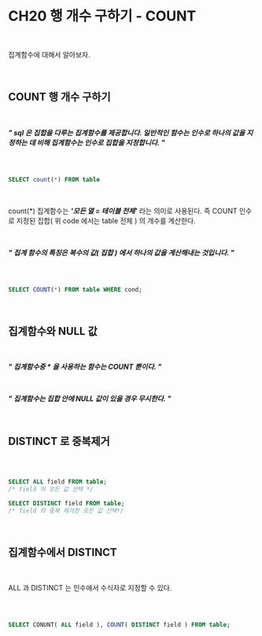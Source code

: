 # CH20 행 개수 구하기 - COUNT

<br />

집계함수에 대해서 알아보자.

<br />

## COUNT 행 개수 구하기

<br />

>
***" sql 은 집합을 다루는 집계함수를 제공합니다. 일반적인 함수는 인수로 하나의 값을 지정하는 데 비해 집계함수는 인수로 집합을 지정합니다. "***
>

<br />

```sql

SELECT count(*) FROM table

```

<br />

count(\*) 집계함수는 ***'모든 열 = 테이블 전체'*** 라는 의미로 사용된다. 즉 COUNT 인수로 지정된 집합( 위 code 에서는 table 전체 ) 의 개수를 계산한다. 

<br />

>
***" 집계 함수의 특징은 복수의 값( 집합 ) 에서 하나의 값을 계산해내는 것입니다. "***
>

<br />

```sql

SELECT COUNT(*) FROM table WHERE cond;

```

<br />

## 집계함수와 NULL 값

<br />

>
***" 집계함수중 * 을 사용하는 함수는 COUNT 뿐이다. "***
>

<br />

>
***" 집계함수는 집합 안에 NULL 값이 있을 경우 무시한다. "***
>

<br />

## DISTINCT 로 중복제거

<br />

```sql

SELECT ALL field FROM table;
/* field 의 모든 값 선택 */

SELECT DISTINCT field FROM table;
/* field 의 중복 제거한 모든 값 선택*/

```

<br />

## 집계함수에서 DISTINCT 

<br />

ALL 과 DISTINCT 는 인수에서 수식자로 지정할 수 있다.

<br />

```sql

SELECT CONUNT( ALL field ), COUNT( DISTINCT field ) FROM table;

```

<br />

